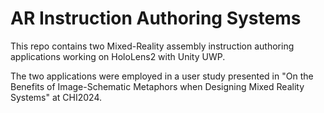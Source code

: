 # AR Instruction Authoring Systems

This repo contains two Mixed-Reality assembly instruction authoring applications working on HoloLens2 with Unity UWP.

The two applications were employed in a user study presented in "On the Benefits of Image-Schematic Metaphors when Designing Mixed Reality Systems" at CHI2024.
